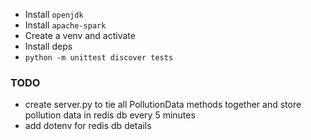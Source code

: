 - Install `openjdk`
- Install `apache-spark`
- Create a venv and activate
- Install deps
- `python -m unittest discover tests`

### TODO
- create server.py to tie all PollutionData methods together and store pollution data in redis db every 5 minutes
- add dotenv for redis db details
